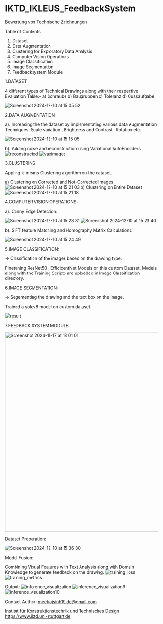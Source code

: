 # IKTD_IKLEUS_FeedbackSystem
Bewertung von Technische Zeichnungen


Table of Contents
1. Dataset
2. Data Augmentation
3. Clustering for Exploratory Data Analysis
4. Computer Vision Operations
5. Image Classification
6. Image Segmentation
7. Feedbacksystem Module

1.DATASET

4 different types of Technical Drawings along with their respective Evaluation Table:-
a) Schraube
b) Baugruppen
c) Toleranz
d) Gussaufgabe


 ![Screenshot 2024-12-10 at 15 05 52](https://github.com/user-attachments/assets/81e3b8d2-3c05-41d5-9c4e-d9498f9eb04c)

2.DATA AUGMENTATION


a). Increasing the the dataset by implementating various data Augmentation Techniques:
Scale variation , Brightness and Contrast , Rotation etc.

![Screenshot 2024-12-10 at 15 15 05](https://github.com/user-attachments/assets/66110008-3132-4017-9ff9-0b737ac809be)

b). Adding noise and reconstruction using Variational AutoEncoders
![reconstructed](https://github.com/user-attachments/assets/f3aee5d1-66c6-4b4e-8912-4befa47fb6a3)
![vaeimages](https://github.com/user-attachments/assets/cb3bd2a1-8262-44f5-a261-4b256cd12ae0)

3.CLUSTERING

Appling k-means Clustering algorithm on the dataset.

a) Clustering on Corrected and Not-Corrected Images
![Screenshot 2024-12-10 at 15 21 03](https://github.com/user-attachments/assets/4f7c59a2-b25c-4191-a612-ce6299bd8e38)
b) Clustering on Entire Dataset
![Screenshot 2024-12-10 at 15 21 18](https://github.com/user-attachments/assets/470125cd-67e8-4953-8e42-ba147fa325b5)

4.COMPUTER VISION OPERATIONS:



a). Canny Edge Detection:

![Screenshot 2024-12-10 at 15 23 31](https://github.com/user-attachments/assets/564213f5-94ba-4d61-b135-516c4bcab0d2)
![Screenshot 2024-12-10 at 15 23 40](https://github.com/user-attachments/assets/b2e29034-5841-4811-87a6-6650022365cb)




b). SIFT feature Matching and Homography Matrix Calculations:

![Screenshot 2024-12-10 at 15 24 49](https://github.com/user-attachments/assets/d9b4a0ea-ad41-445f-bae6-c5865273934c)


5.IMAGE CLASSIFICATION:


-> Classification of the images based on the drawing type: 

Finetuning ResNet50 , EfficicentNet Models on this custom Dataset.
Models along with the Training Scripts are uploaded in Image Classification directory.






6.IMAGE SEGMENTATION:

-> Segementing the drawing and the text box on the Image.

   Trained a yolov8 model on custom dataset.

   ![result](https://github.com/user-attachments/assets/c3fd8783-8096-4256-acd2-eb9cb11b2e1c)

7.FEEDBACK SYSTEM MODULE:
   
<img width="655" alt="Screenshot 2024-11-17 at 18 01 01" src="https://github.com/user-attachments/assets/de31df5e-d194-42f7-9e5f-1592d4918f6a">

Dataset Preparation:

![Screenshot 2024-12-10 at 15 36 30](https://github.com/user-attachments/assets/6a1760b4-75ac-4eeb-8339-cedfcd6c5a0f)

Model Fusion:


Combining Visual Features with Text Analysis along with Domain Knowledge to generate feedback on the drawing.
![training_loss](https://github.com/user-attachments/assets/d45abec0-2d00-41d4-8243-321b25214824)
![training_metrics](https://github.com/user-attachments/assets/46a65fc2-6439-4d0f-8cbd-50a8fc93bcdf)



Output:
![inference_visualization](https://github.com/user-attachments/assets/c9814aae-ecca-4d1a-a283-f8723a1ffab0)
![inference_visualization9](https://github.com/user-attachments/assets/bd85b1e6-0112-44f8-b699-77d24d3e5372)
![inference_visualization10](https://github.com/user-attachments/assets/65dac3ad-30eb-4e38-b33e-b20d23558771)




Contact Author: meetrajsinh19.de@gmail.com


Institut für Konstruktionstechnik und Technisches Design
https://www.iktd.uni-stuttgart.de


